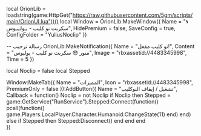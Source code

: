 local OrionLib = loadstring(game:HttpGet("https://raw.githubusercontent.com/5gm/scripts/main/OrionUI.lua"))()
local Window = OrionLib:MakeWindow({
	Name = "🌀 سكربت نو كليب - يـولـيـوس",
	HidePremium = false,
	SaveConfig = true,
	ConfigFolder = "YuliusNoclip"
})

-- رسالة ترحيب
OrionLib:MakeNotification({
	Name = "نو كليب مفعل!",
	Content = "منور 😎 سكربت نو كليب - يوليوس",
	Image = "rbxassetid://4483345998",
	Time = 5
})

local Noclip = false
local Stepped

Window:MakeTab({
	Name = "المميزات",
	Icon = "rbxassetid://4483345998",
	PremiumOnly = false
}):AddButton({
	Name = "تشغيل / إيقاف النوكليب",
	Callback = function()
		Noclip = not Noclip
		if Noclip then
			Stepped = game:GetService("RunService").Stepped:Connect(function()
				pcall(function()
					game.Players.LocalPlayer.Character.Humanoid:ChangeState(11)
				end)
			end)
		else
			if Stepped then Stepped:Disconnect() end
		end
	end    
})
